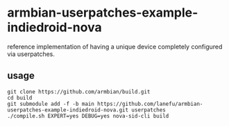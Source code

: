 # armbian-userpatches-example-indiedroid-nova
reference implementation of having a unique device completely configured via userpatches.

## usage

```
git clone https://github.com/armbian/build.git
cd build
git submodule add -f -b main https://github.com/lanefu/armbian-userpatches-example-indiedroid-nova.git userpatches
./compile.sh EXPERT=yes DEBUG=yes nova-sid-cli build
```

